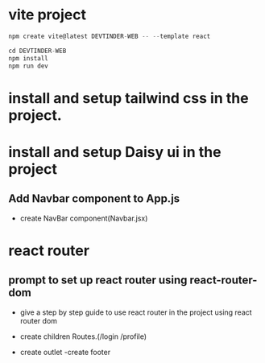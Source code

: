 # vite project
```javascript
npm create vite@latest DEVTINDER-WEB -- --template react

cd DEVTINDER-WEB
npm install
npm run dev
```
# install and setup tailwind css in the project.

# install and setup Daisy ui in the project
## Add Navbar component to App.js

- create NavBar component(Navbar.jsx)

# react router
## prompt to set up react router using react-router-dom

- give a step by step guide to use react router in the project using react router dom

- create children Routes.(/login /profile)
- create outlet
-create footer



